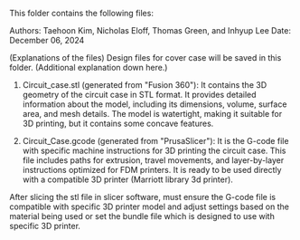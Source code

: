 This folder contains the following files:

Authors: Taehoon Kim, Nicholas Eloff, Thomas Green, and Inhyup Lee
Date: December 06, 2024

(Explanations of the files)
Design files for cover case will be saved in this folder. (Additional explanation down here.)

1. Circuit_case.stl (generated from "Fusion 360"): It contains the 3D geometry of the circuit case in STL format. It provides detailed information about the model, including its dimensions, volume, surface area, and mesh details. The model is watertight, making it suitable for 3D printing, but it contains some concave features.

2. Circuit_Case.gcode (generated from "PrusaSlicer"): It is the G-code file with specific machine instructions for 3D printing the circuit case. This file includes paths for extrusion, travel movements, and layer-by-layer instructions optimized for FDM printers. It is ready to be used directly with a compatible 3D printer (Marriott library 3d printer).


After slicing the stl file in slicer software, must ensure the G-code file is compatible with specific 3D printer model and adjust settings based on the material being used or set the bundle file which is designed to use with specific 3D printer.